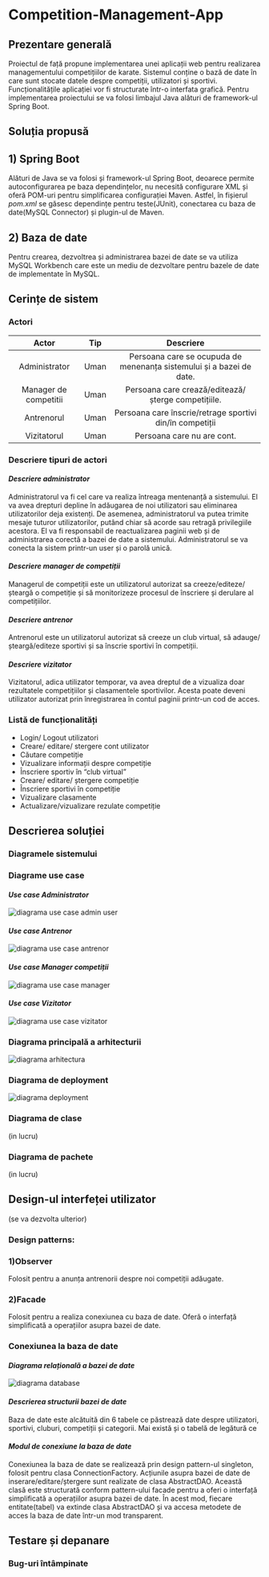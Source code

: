 # Competition-Management-App

## **Prezentare generală**
Proiectul de față propune implementarea unei aplicații web pentru realizarea managementului competițiilor de karate. Sistemul conține o bază de date în care sunt stocate datele despre competiții, utilizatori și sportivi. Funcționalitățile aplicației vor fi structurate într-o interfata grafică. Pentru implementarea proiectului se va folosi limbajul Java alături de framework-ul Spring Boot.
## **Soluția propusă**
## 1) Spring Boot
Alături de Java se va folosi și framework-ul Spring Boot, deoarece permite autoconfigurarea pe baza dependințelor, nu necesită configurare XML și oferă POM-uri pentru simplificarea configurației Maven. Astfel, în fișierul *pom.xml* se găsesc dependințe pentru teste(JUnit), conectarea cu baza de date(MySQL Connector) și plugin-ul de Maven.
## 2) Baza de date
Pentru crearea, dezvoltrea și administrarea bazei de date se va utiliza MySQL Workbench care este un mediu de dezvoltare pentru bazele de date de implementate în MySQL.
## Cerințe de sistem
### Actori
| Actor         | Tip       | Descriere         |
|:-------------:|:---------:|:-----------------:|
| Administrator         | Uman      | Persoana care se ocupuda de menenanța sistemului și a bazei de date. |
| Manager de competitii     | Uman      |Persoana care crează/editează/șterge competițiile. |
| Antrenorul      | Uman      | Persoana care înscrie/retrage sportivi din/în competiții |
|Vizitatorul   | Uman      | Persoana care nu are cont. |
### Descriere tipuri de actori
#### *Descriere administrator*
Administratorul va fi cel care va realiza întreaga mentenanță a sistemului. El va avea drepturi depline în adăugarea de noi utilizatori sau eliminarea utilizatorilor deja existenți. De asemenea, administratorul va putea trimite mesaje tuturor utilizatorilor, putând chiar să acorde sau retragă privilegiile acestora. El va fi responsabil de reactualizarea paginii web și de administrarea corectă a bazei de date a sistemului. Administratorul se va conecta la sistem printr-un user și o parolă unică. 
#### *Descriere manager de competiții*
Managerul de competiții este un utilizatorul autorizat sa creeze/editeze/șteargă o competiție și să monitorizeze procesul de înscriere și derulare al competițiilor.
#### *Descriere antrenor*
Antrenorul este un utilizatorul autorizat să creeze un club virtual, să adauge/șteargă/editeze sportivi și sa înscrie sportivi în competiții.
#### *Descriere vizitator*
Vizitatorul, adica utilizator temporar,  va avea dreptul de a vizualiza doar rezultatele competițiilor și clasamentele sportivilor. Acesta poate deveni utilizator autorizat prin înregistrarea în contul paginii printr-un cod de acces.
### Listă de funcționalități
-	Login/ Logout utilizatori
-	Creare/ editare/ stergere cont utilizator
-	Căutare competiție
-	Vizualizare informații despre competiție
-	Înscriere sportiv în “club virtual”
-	Creare/ editare/ ștergere competiție
-	Înscriere sportivi în competiție
-	Vizualizare clasamente
-	Actualizare/vizualizare rezulate competiție

## **Descrierea soluției**
### Diagramele sistemului
### Diagrame use case
#### *Use case Administrator*
![diagrama use case admin user](diagram/administrator.png)
#### *Use case Antrenor*
![diagrama use case antrenor](diagram/antrenor.JPG)
#### *Use case Manager competiții*
![diagrama use case manager](diagram/manager.JPG)
#### *Use case Vizitator*
![diagrama use case vizitator](diagram/vizitator.png)
### **Diagrama principală a arhitecturii**
![diagrama arhitectura](diagram/diag_principala.png)
### **Diagrama de deployment**
![diagrama deployment](diagram/deployment.JPG)
### **Diagrama de clase**
(in lucru)
### **Diagrama de pachete**
(in lucru)
## Design-ul interfeței utilizator
(se va dezvolta ulterior)
### Design patterns: 
### 1)Observer
Folosit pentru a anunța antrenorii despre noi competiții adăugate. 
### 2)Facade
Folosit pentru a realiza conexiunea cu baza de date. Oferă o interfață simplificată a operațiilor asupra bazei de date.
### Conexiunea la baza de date
#### *Diagrama relațională a bazei de date*
![diagrama database](diagram/database.JPG)
#### *Descrierea structurii bazei de date*
Baza de date este alcătuită din 6 tabele ce păstrează date despre utilizatori, sportivi, cluburi, competiții și categorii. Mai există și o tabelă de legătură ce 
#### *Modul de conexiune la baza de date*
Conexiunea la baza de date se realizează prin design pattern-ul singleton, folosit pentru clasa ConnectionFactory. Acțiunile asupra bazei de date de inserare/editare/ștergere sunt realizate de clasa AbstractDAO. Această clasă este structurată conform pattern-ului facade pentru a oferi o interfață simplificată a operațiilor asupra bazei de date. În acest mod, fiecare entitate(tabel) va extinde clasa AbstractDAO și va accesa metodete de acces la baza de date într-un mod transparent.
## Testare și depanare
### Bug-uri întâmpinate
